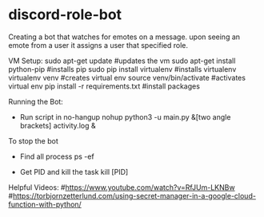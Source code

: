 # discord-role-bot
Creating a bot that watches for emotes on a message. upon seeing an emote from a user it assigns a user that specified role.


VM Setup:
sudo apt-get update #updates the vm
sudo apt-get install python-pip #installs pip
sudo pip install virtualenv #installs virtualenv
virtualenv venv #creates virtual env
source venv/bin/activate #activates virtual env
pip install -r requirements.txt #install packages


Running the Bot:
* Run script in no-hangup
nohup python3 -u main.py &[two angle brackets] activity.log &

To stop the bot
* Find all process
ps -ef

* Get PID and kill the task
kill [PID]



Helpful Videos:
#https://www.youtube.com/watch?v=RfJUm-LKNBw
#https://torbjornzetterlund.com/using-secret-manager-in-a-google-cloud-function-with-python/